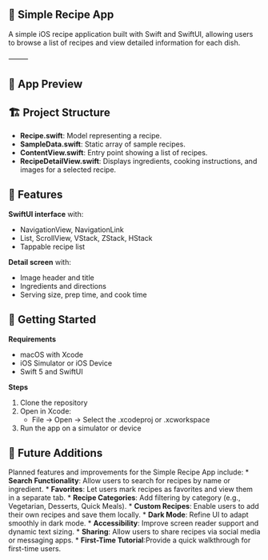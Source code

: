 ## 📱 **Simple Recipe App**

A simple iOS recipe application built with Swift and SwiftUI, allowing users to browse a list of recipes and view detailed information for each dish.

⸻

## 📸 **App Preview**

## 🏗 **Project Structure** 

* **Recipe.swift**: Model representing a recipe.
* **SampleData.swift**: Static array of sample recipes.
* **ContentView.swift**: Entry point showing a list of recipes.
* **RecipeDetailView.swift**: Displays ingredients, cooking instructions, and images for a selected recipe.

## 🔑 Features

**SwiftUI interface** with:
* NavigationView, NavigationLink
* List, ScrollView, VStack, ZStack, HStack
* Tappable recipe list

**Detail screen** with:
* Image header and title
* Ingredients and directions
* Serving size, prep time, and cook time

## 🚀 Getting Started

**Requirements**
* macOS with Xcode
* iOS Simulator or iOS Device
* Swift 5 and SwiftUI

**Steps**
1. Clone the repository
2. Open in Xcode:
   * File → Open → Select the .xcodeproj or .xcworkspace
3. Run the app on a simulator or device

## 🔮 **Future Additions**

Planned features and improvements for the Simple Recipe App include:
	*	**Search Functionality**: Allow users to search for recipes by name or ingredient.
	*	**Favorites**: Let users mark recipes as favorites and view them in a separate tab.
	* **Recipe Categories**: Add filtering by category (e.g., Vegetarian, Desserts, Quick Meals).
	*	**Custom Recipes**: Enable users to add their own recipes and save them locally.
	*	**Dark Mode**: Refine UI to adapt smoothly in dark mode.
	*	**Accessibility**: Improve screen reader support and dynamic text sizing.
	*	**Sharing**: Allow users to share recipes via social media or messaging apps.
	*	**First-Time Tutorial**:Provide a quick walkthrough for first-time users.
